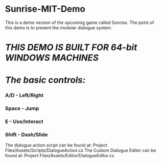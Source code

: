 # Sunrise-MIT-Demo
This is a demo version of the upcoming game called Sunrise. The point of this demo is to present the modular dialogue system.
# ***THIS DEMO IS BUILT FOR 64-bit WINDOWS MACHINES***
# ***The basic controls:***
### **A/D** - Left/Right
### **Space** - Jump
### **E** - Use/Interact
### **Shift** - Dash/Slide

The dialogue action script can be found at: Project Files/Assets/Scripts/DialogueAction.cs
The Custom Dialogue Editor can be found at: Project Files/Assets/Editor/DialogueEditor.cs